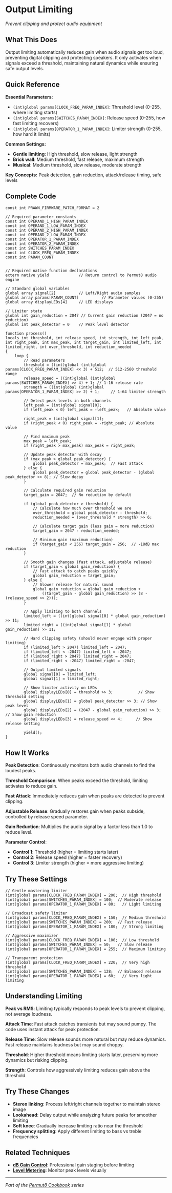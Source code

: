 # Output Limiting

*Prevent clipping and protect audio equipment*

## What This Does

Output limiting automatically reduces gain when audio signals get too loud, preventing digital clipping and protecting speakers. It only activates when signals exceed a threshold, maintaining natural dynamics while ensuring safe output levels.

## Quick Reference

**Essential Parameters:**
- `(int)global params[CLOCK_FREQ_PARAM_INDEX]`: Threshold level (0-255, where limiting starts)
- `(int)global params[SWITCHES_PARAM_INDEX]`: Release speed (0-255, how fast limiting recovers)
- `(int)global params[OPERATOR_1_PARAM_INDEX]`: Limiter strength (0-255, how hard it limits)

**Common Settings:**
- **Gentle limiting**: High threshold, slow release, light strength
- **Brick wall**: Medium threshold, fast release, maximum strength
- **Musical**: Medium threshold, slow release, moderate strength

**Key Concepts:** Peak detection, gain reduction, attack/release timing, safe levels

## Complete Code

```impala
const int PRAWN_FIRMWARE_PATCH_FORMAT = 2

// Required parameter constants
const int OPERAND_1_HIGH_PARAM_INDEX
const int OPERAND_1_LOW_PARAM_INDEX
const int OPERAND_2_HIGH_PARAM_INDEX
const int OPERAND_2_LOW_PARAM_INDEX
const int OPERATOR_1_PARAM_INDEX
const int OPERATOR_2_PARAM_INDEX
const int SWITCHES_PARAM_INDEX
const int CLOCK_FREQ_PARAM_INDEX
const int PARAM_COUNT


// Required native function declarations
extern native yield             // Return control to Permut8 audio engine

// Standard global variables
global array signal[2]          // Left/Right audio samples
global array params[PARAM_COUNT]          // Parameter values (0-255)
global array displayLEDs[4]     // LED displays

// Limiter state
global int gain_reduction = 2047 // Current gain reduction (2047 = no reduction)
global int peak_detector = 0    // Peak level detector

function process()
locals int threshold, int release_speed, int strength, int left_peak, int right_peak, int max_peak, int target_gain, int limited_left, int limited_right, int over_threshold, int reduction_needed
{
    loop {
        // Read parameters
        threshold = ((int)global (int)global params[CLOCK_FREQ_PARAM_INDEX] << 3) + 512;  // 512-2560 threshold range
        release_speed = ((int)global (int)global params[SWITCHES_PARAM_INDEX] >> 4) + 1; // 1-16 release rate
        strength = ((int)global (int)global params[OPERATOR_1_PARAM_INDEX] >> 2) + 1;     // 1-64 limiter strength
        
        // Detect peak levels in both channels
        left_peak = (int)global signal[0];
        if (left_peak < 0) left_peak = -left_peak;   // Absolute value
        
        right_peak = (int)global signal[1];
        if (right_peak < 0) right_peak = -right_peak; // Absolute value
        
        // Find maximum peak
        max_peak = left_peak;
        if (right_peak > max_peak) max_peak = right_peak;
        
        // Update peak detector with decay
        if (max_peak > global peak_detector) {
            global peak_detector = max_peak;  // Fast attack
        } else {
            global peak_detector = global peak_detector - (global peak_detector >> 8); // Slow decay
        }
        
        // Calculate required gain reduction
        target_gain = 2047;  // No reduction by default
        
        if (global peak_detector > threshold) {
            // Calculate how much over threshold we are
            over_threshold = global peak_detector - threshold;
            reduction_needed = (over_threshold * strength) >> 6;
            
            // Calculate target gain (less gain = more reduction)
            target_gain = 2047 - reduction_needed;
            
            // Minimum gain (maximum reduction)
            if (target_gain < 256) target_gain = 256;  // -18dB max reduction
        }
        
        // Smooth gain changes (fast attack, adjustable release)
        if (target_gain < global gain_reduction) {
            // Fast attack to catch peaks quickly
            global gain_reduction = target_gain;
        } else {
            // Slower release for natural sound
            global gain_reduction = global gain_reduction + 
                ((target_gain - global gain_reduction) >> (8 - (release_speed >> 2)));
        }
        
        // Apply limiting to both channels
        limited_left = ((int)global signal[0] * global gain_reduction) >> 11;
        limited_right = ((int)global signal[1] * global gain_reduction) >> 11;
        
        // Hard clipping safety (should never engage with proper limiting)
        if (limited_left > 2047) limited_left = 2047;
        if (limited_left < -2047) limited_left = -2047;
        if (limited_right > 2047) limited_right = 2047;
        if (limited_right < -2047) limited_right = -2047;
        
        // Output limited signals
        global signal[0] = limited_left;
        global signal[1] = limited_right;
        
        // Show limiter activity on LEDs
        global displayLEDs[0] = threshold >> 3;           // Show threshold setting
        global displayLEDs[1] = global peak_detector >> 3; // Show peak level
        global displayLEDs[2] = (2047 - global gain_reduction) >> 3; // Show gain reduction
        global displayLEDs[3] = release_speed << 4;      // Show release setting
        
        yield();
}

```

## How It Works

**Peak Detection**: Continuously monitors both audio channels to find the loudest peaks.

**Threshold Comparison**: When peaks exceed the threshold, limiting activates to reduce gain.

**Fast Attack**: Immediately reduces gain when peaks are detected to prevent clipping.

**Adjustable Release**: Gradually restores gain when peaks subside, controlled by release speed parameter.

**Gain Reduction**: Multiplies the audio signal by a factor less than 1.0 to reduce level.

**Parameter Control**:
- **Control 1**: Threshold (higher = limiting starts later)
- **Control 2**: Release speed (higher = faster recovery)
- **Control 3**: Limiter strength (higher = more aggressive limiting)

## Try These Settings

```impala
// Gentle mastering limiter
(int)global params[CLOCK_FREQ_PARAM_INDEX] = 200;  // High threshold
(int)global params[SWITCHES_PARAM_INDEX] = 100;  // Moderate release
(int)global params[OPERATOR_1_PARAM_INDEX] = 80;   // Light limiting

// Broadcast safety limiter
(int)global params[CLOCK_FREQ_PARAM_INDEX] = 150;  // Medium threshold
(int)global params[SWITCHES_PARAM_INDEX] = 200;  // Fast release
(int)global params[OPERATOR_1_PARAM_INDEX] = 180;  // Strong limiting

// Aggressive maximizer
(int)global params[CLOCK_FREQ_PARAM_INDEX] = 100;  // Low threshold
(int)global params[SWITCHES_PARAM_INDEX] = 50;   // Slow release
(int)global params[OPERATOR_1_PARAM_INDEX] = 255;  // Maximum limiting

// Transparent protection
(int)global params[CLOCK_FREQ_PARAM_INDEX] = 220;  // Very high threshold
(int)global params[SWITCHES_PARAM_INDEX] = 128;  // Balanced release
(int)global params[OPERATOR_1_PARAM_INDEX] = 60;   // Very light limiting
```

## Understanding Limiting

**Peak vs RMS**: Limiting typically responds to peak levels to prevent clipping, not average loudness.

**Attack Time**: Fast attack catches transients but may sound pumpy. The code uses instant attack for peak protection.

**Release Time**: Slow release sounds more natural but may reduce dynamics. Fast release maintains loudness but may sound choppy.

**Threshold**: Higher threshold means limiting starts later, preserving more dynamics but risking clipping.

**Strength**: Controls how aggressively limiting reduces gain above the threshold.

## Try These Changes

- **Stereo linking**: Process left/right channels together to maintain stereo image
- **Lookahead**: Delay output while analyzing future peaks for smoother limiting
- **Soft knee**: Gradually increase limiting ratio near the threshold
- **Frequency splitting**: Apply different limiting to bass vs treble frequencies

## Related Techniques

- **[dB Gain Control](db-gain-control.md)**: Professional gain staging before limiting
- **[Level Metering](level-metering.md)**: Monitor peak levels visually

---
*Part of the [Permut8 Cookbook](../index.md) series*